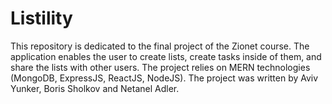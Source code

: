 # Listility
This repository is dedicated to the final project of the Zionet course. The application enables the user to create lists, create tasks inside of them, and share the lists with other users.
The project relies on MERN technologies (MongoDB, ExpressJS, ReactJS, NodeJS).
The project was written by Aviv Yunker, Boris Sholkov and Netanel Adler.
